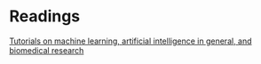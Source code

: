 # Readings

<a href=https://github.com/SalvatoreRa/tutorial>Tutorials on machine learning, artificial intelligence in general, and biomedical research</a>
